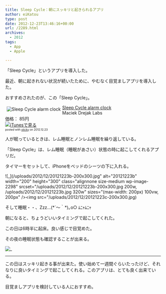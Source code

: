 ```yaml
---
title: Sleep Cycle：朝にスッキリと起きられるアプリ
author: eiKatou
type: post
date: 2012-12-23T13:46:16+00:00
url: /2289.html
archives:
  - 2012
tags:
  - App
  - Apple

---
```

「Sleep Cycle」というアプリを導入した。

最近、朝に起きれない状況が続いたために、やむなく目覚ましアプリを導入した。
  
おすすめされたのが、この「Sleep Cycle」。

<div class="sticky-itslink">
  <a href="http://click.linksynergy.com/fs-bin/stat?id=b3b5ZvmUdgo&#038;offerid=94348&#038;type=3&#038;subid=0&#038;tmpid=2192&#038;RD_PARM1=https%253A%252F%252Fitunes.apple.com%252Fjp%252Fapp%252Fsleep-cycle-alarm-clock%252Fid320606217%253Fmt%253D8%2526uo%253D4%2526partnerId%253D30" rel="nofollow" target="_blank"><img src="http://a1829.phobos.apple.com/us/r1000/089/Purple/v4/f3/4b/90/f34b9004-fa6b-b426-de11-a43fd161063c/mzl.skcldtbr.100x100-75.png" style="border-style:none;float:left;margin:5px;" alt="Sleep Cycle alarm clock" title="Sleep Cycle alarm clock" /></a></p> 
  
  <div class="sticky-itslinktext">
    <a href="http://click.linksynergy.com/fs-bin/stat?id=b3b5ZvmUdgo&#038;offerid=94348&#038;type=3&#038;subid=0&#038;tmpid=2192&#038;RD_PARM1=https%253A%252F%252Fitunes.apple.com%252Fjp%252Fapp%252Fsleep-cycle-alarm-clock%252Fid320606217%253Fmt%253D8%2526uo%253D4%2526partnerId%253D30" rel="nofollow" target="_blank">Sleep Cycle alarm clock</a><br />Maciek Drejak Labs<br />価格： 85円<br /> <a href="http://click.linksynergy.com/fs-bin/stat?id=b3b5ZvmUdgo&#038;offerid=94348&#038;type=3&#038;subid=0&#038;tmpid=2192&#038;RD_PARM1=https%253A%252F%252Fitunes.apple.com%252Fjp%252Fapp%252Fsleep-cycle-alarm-clock%252Fid320606217%253Fmt%253D8%2526uo%253D4%2526partnerId%253D30" rel="nofollow" target="_blank"><img src="http://ax.phobos.apple.com.edgesuite.net/ja_jp/images/web/linkmaker/badge_appstore-sm.gif" alt ="iTunesで見る" style="border-style:none;" /></a><br /><span style="font-size:xx-small;">posted with <a href="http://sticky.linclip.com/linkmaker/" target="_blank">sticky</a> on 2012.12.23</span><br style="clear:left;" />
  </div>
</div>



人が眠っているときは、レム睡眠とノンレム睡眠を繰り返している。
  
「Sleep Cycle」は、レム睡眠（睡眠があさい）状態の時に起こしてくれるアプリだ。

<!--more-->

タイマーをセットして、iPhoneをベッドのシーツの下に入れる。
  
![_](/uploads/2012/12/20121223b-200x300.jpg" alt="20121223b" width="200" height="300" class="alignnone size-medium wp-image-2298" srcset="/uploads/2012/12/20121223b-200x300.jpg 200w, /uploads/2012/12/20121223b.jpg 320w" sizes="(max-width: 200px) 100vw, 200px" /><img src="/uploads/2012/12/20121223c-200x300.jpg)

そして睡眠・・、Zzz…(\*´～｀\*)｡o○ ﾑﾆｬﾑﾆｬ
  
朝になると、ちょうどいいタイミングで起こしてくれた。

この日は6時半に起床。良い感じで目覚めた。
  
その夜の睡眠状態も確認することが出来る。
  
![_](/uploads/2012/12/20121223d-200x300.jpg)

* * *

この日はスッキリ起きる事が出来た。使い始めて一週間ぐらいたったけど、それなりに良いタイミングで起こしてくれる。このアプリは、とても良く出来ている。
  
目覚ましアプリを検討している人におすすめ。
